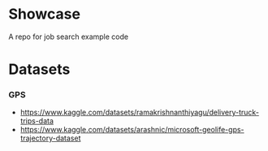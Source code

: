 # Showcase
A repo for job search example code

# Datasets

### GPS
- https://www.kaggle.com/datasets/ramakrishnanthiyagu/delivery-truck-trips-data
- https://www.kaggle.com/datasets/arashnic/microsoft-geolife-gps-trajectory-dataset
